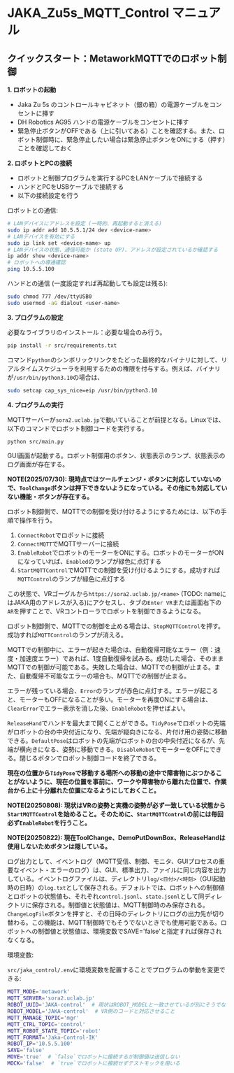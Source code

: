 # JAKA_Zu5s_MQTT_Control マニュアル

## クイックスタート：MetaworkMQTTでのロボット制御

**1. ロボットの起動**

- Jaka Zu 5s のコントロールキャビネット（銀の箱）の電源ケーブルをコンセントに挿す
- DH Robotics AG95 ハンドの電源ケーブルをコンセントに挿す
- 緊急停止ボタンがOFFである（上に引いてある）ことを確認する。また、ロボット制御時に、緊急停止したい場合は緊急停止ボタンをONにする（押す）ことを確認しておく

**2. ロボットとPCの接続**

- ロボットと制御プログラムを実行するPCをLANケーブルで接続する
- ハンドとPCをUSBケーブルで接続する
- 以下の接続設定を行う

ロボットとの通信:

```sh
# LANデバイスにアドレスを設定 (一時的、再起動すると消える)
sudo ip addr add 10.5.5.1/24 dev <device-name>
# LANデバイスを有効にする
sudo ip link set <device-name> up
# LANデバイスの状態、通信可能か (state UP)、アドレスが設定されているか確認する
ip addr show <device-name>
# ロボットへの導通確認
ping 10.5.5.100
```

ハンドとの通信 (一度設定すれば再起動しても設定は残る):

```sh
sudo chmod 777 /dev/ttyUSB0
sudo usermod -aG dialout <user-name>
```

**3. プログラムの設定**

必要なライブラリのインストール：必要な場合のみ行う。

```sh
pip install -r src/requirements.txt
```

コマンド`python`のシンボリックリンクをたどった最終的なバイナリに対して、リアルタイムスケジューラを利用するための権限を付与する。例えば、バイナリが`/usr/bin/python3.10`の場合は、

```sh
sudo setcap cap_sys_nice=eip /usr/bin/python3.10
```

**4. プログラムの実行**

MQTTサーバーが`sora2.uclab.jp`で動いていることが前提となる。Linuxでは、以下のコマンドでロボット制御コードを実行する。

```sh
python src/main.py
```

GUI画面が起動する。ロボット制御用のボタン、状態表示のランプ、状態表示のログ画面が存在する。

**NOTE(2025/07/30): 現時点ではツールチェンジ・ボタンに対応していないので、`ToolChange`ボタンは押下できないようになっている。その他にも対応していない機能・ボタンが存在する。**

ロボット制御側で、MQTTでの制御を受け付けるようにするためには、以下の手順で操作を行う。

1. `ConnectRobot`でロボットに接続
2. `ConnectMQTT`でMQTTサーバーに接続
3. `EnableRobot`でロボットのモーターをONにする。ロボットのモーターがONになっていれば、`Enabled`のランプが緑色に点灯する
4. `StartMQTTControl`でMQTTでの制御を受け付けるようにする。成功すれば`MQTTControl`のランプが緑色に点灯する

この状態で、VRゴーグルから`https://sora2.uclab.jp/<name>` (TODO: nameにはJAKA用のアドレスが入る)にアクセスし、タブの`Enter VR`または画面右下の`AR`を押すことで、VRコントローラでロボットを制御できるようになる。

ロボット制御側で、MQTTでの制御を止める場合は、`StopMQTTControl`を押す。成功すれば`MQTTControl`のランプが消える。

MQTTでの制御中に、エラーが起きた場合は、自動復帰可能なエラー（例：速度・加速度エラー）であれば、1度自動復帰を試みる。成功した場合、そのままMQTTでの制御が可能である。失敗した場合は、MQTTでの制御が止まる。また、自動復帰不可能なエラーの場合も、MQTTでの制御が止まる。

エラーが残っている場合、`Error`のランプが赤色に点灯する。エラーが起こると、モーターもOFFになることが多い。モーターを再度ONにする場合は、`ClearError`でエラー表示を消した後、`EnableRobot`を押せばよい。

`ReleaseHand`でハンドを最大まで開くことができる。`TidyPose`でロボットの先端がロボットの台の中央付近になり、先端が縦向きになる、片付け用の姿勢に移動できる。`DefaultPose`はロボットの先端がロボットの台の中央付近になるが、先端が横向きになる、姿勢に移動できる。`DisableRobot`でモーターをOFFにできる。閉じるボタンでロボット制御コードを終了できる。

**現在の位置から`TidyPose`で移動する場所への移動の途中で障害物にぶつかることがないように、現在の位置を事前に、ワークや障害物から離れた位置で、作業台から上に十分離れた位置になるようにしておくこと。**

**NOTE(20250808): 現状はVRの姿勢と実機の姿勢が必ず一致している状態から`StartMQTTControl`を始めること。そのために、`StartMQTTControl`の前には毎回必ず`EnableRobot`を行うこと。**

**NOTE(20250822): 現在ToolChange、DemoPutDownBox、ReleaseHandは使用しないためボタンは隠している。**

ログ出力として、イベントログ（MQTT受信、制御、モニタ、GUIプロセスの重要なイベント・エラーのログ）は、GUI、標準出力、ファイルに同じ内容を出力している。イベントログファイルは、ディレクトリ`log/<日付>/<時刻>`（GUI起動時の日時）の`log.txt`として保存される。デフォルトでは、ロボットへの制御値とロボットの状態値も、それぞれ`control.jsonl`、`state.jsonl`として同ディレクトリに保存される。制御値と状態値は、MQTT制御時のみ保存される。`ChangeLogFile`ボタンを押すと、その日時のディレクトリにログの出力先が切り替わる。この機能は、MQTT制御時でもそうでないときでも使用可能である。ロボットへの制御値と状態値は、環境変数でSAVE='false'と指定すれば保存されなくなる。

環境変数:

`src/jaka_control/.env`に環境変数を配置することでプログラムの挙動を変更できる:

```sh
MQTT_MODE='metawork'
MQTT_SERVER='sora2.uclab.jp'
ROBOT_UUID='JAKA-control'  # 現状はROBOT_MODELと一致させているが別にそうでなくても良い
ROBOT_MODEL='JAKA-control'  # VR側のコードと対応させること
MQTT_MANAGE_TOPIC='mgr'
MQTT_CTRL_TOPIC='control'
MQTT_ROBOT_STATE_TOPIC='robot'
MQTT_FORMAT='Jaka-Control-IK'
ROBOT_IP='10.5.5.100'
SAVE='false'
MOVE='true'  # `false`でロボットに接続するが制御値は送信しない
MOCK='false'  # `true`でロボットに接続せずテストモックを用いる
```
